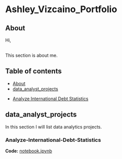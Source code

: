 # **Ashley_Vizcaino_Portfolio**
## About

Hi,     

<br>
This section is about me.  
<br>

## Table of contents
- [About](#about) 
- [data_analyst_projects](#data_analyst_projects)
 + [Analyze International Debt Statistics](#Analyze-International-Debt-Statistics)
 
## data_analyst_projects
In this section I will list data analytics projects.

### Analyze-International-Debt-Statistics
**Code:** [notebook.ipynb](https://github.com/Vizcaino13/Ashley_Vizcaino_Portfolio/blob/main/data_analyst_projects/Analyze%20International%20Debt%20Statistics/notebook.ipynb)  

